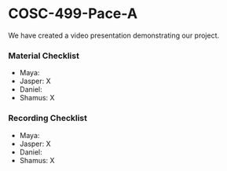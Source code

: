# COSC-499-Pace-A

We have created a video presentation demonstrating our project.

### Material Checklist
* Maya:
* Jasper: X
* Daniel:
* Shamus: X

### Recording Checklist
* Maya:
* Jasper: X
* Daniel:
* Shamus: X
